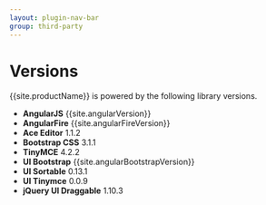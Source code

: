 ```yaml
---
layout: plugin-nav-bar
group: third-party
---
```

# Versions

{{site.productName}} is powered by the following library versions.

* **AngularJS** {{site.angularVersion}}
* **AngularFire** {{site.angularFireVersion}}
* **Ace Editor** 1.1.2
* **Bootstrap CSS** 3.1.1
* **TinyMCE** 4.2.2
* **UI Bootstrap** {{site.angularBootstrapVersion}}
* **UI Sortable** 0.13.1
* **UI Tinymce** 0.0.9
* **jQuery UI Draggable** 1.10.3

  

